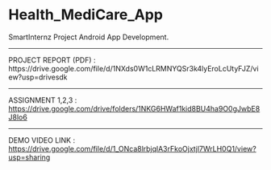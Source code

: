 # Health_MediCare_App
SmartInternz Project Android App Development.
<hr>
PROJECT REPORT (PDF) : https://drive.google.com/file/d/1NXds0W1cLRMNYQSr3k4lyEroLcUtyFJZ/view?usp=drivesdk
<hr>

ASSIGNMENT 1,2,3 : https://drive.google.com/drive/folders/1NKG6HWaf1kid8BU4ha9O0gJwbE8J8lo6
<hr>

DEMO VIDEO LINK : https://drive.google.com/file/d/1_ONca8lrbjqlA3rFkoOjxtjl7WrLH0Q1/view?usp=sharing
